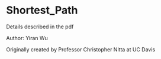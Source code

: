# Shortest_Path
Details described in the pdf

Author: Yiran Wu

Originally created by Professor Christopher Nitta at UC Davis

